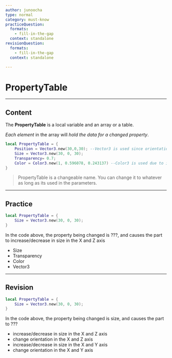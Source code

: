 ```yaml
---
author: junoocha
type: normal
category: must-know
practiceQuestion:
  formats:
    - fill-in-the-gap
  context: standalone
revisionQuestion:
  formats:
    - fill-in-the-gap
  context: standalone

---
```


# PropertyTable

---

## Content

The **PropertyTable** is a local variable and an array or a table. 

*Each element* in the array will *hold the data for a changed property*. 

```lua
local PropertyTable = {
	Position = Vector3.new(30,0,30); --Vector3 is used since orientation isn't used here
	Size = Vector3.new(30, 0, 30);
	Transparency= 0.7;
	Color = Color3.new(1, 0.596078, 0.243137) --Color3 is used due to its wider variety
}
```
> PropertyTable is a changeable name. You can change it to whatever as long as its used in the parameters.

---

## Practice

```lua
local PropertyTable = {
	Size = Vector3.new(30, 0, 30);
}
```
In the code above, the property being changed is ???, and causes the part to increase/decrease in size in the X and Z axis

- Size
- Transparency
- Color
- Vector3

---

## Revision

```lua
local PropertyTable = {
	Size = Vector3.new(30, 0, 30);
}
```
In the code above, the property being changed is size, and causes the part to ???

- increase/decrease in size in the X and Z axis
- change orientation in the X and Z axis
- increase/decrease in size in the X and Y axis
- change orientation in the X and Y axis